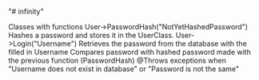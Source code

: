 "# infinity" 

Classes with functions
User->PasswordHash("NotYetHashedPassword")
  Hashes a password and stores it in the UserClass.
User->Login("Username")
  Retrieves the password from the database with the filled in Username
  Compares password with hashed password made with the previous function (PasswordHash)
  @Throws exceptions when "Username does not exist in database" or "Password is not the same"
